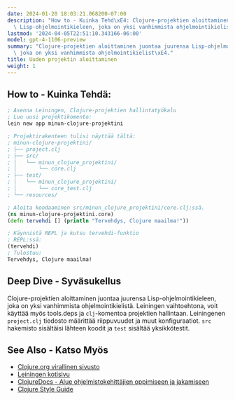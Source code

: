 ```yaml
---
date: 2024-01-20 18:03:21.068200-07:00
description: "How to - Kuinka Tehd\xE4: Clojure-projektien aloittaminen juontaa juurensa\
  \ Lisp-ohjelmointikieleen, joka on yksi vanhimmista ohjelmointikielist\xE4. Leiningen\u2026"
lastmod: '2024-04-05T22:51:10.343166-06:00'
model: gpt-4-1106-preview
summary: "Clojure-projektien aloittaminen juontaa juurensa Lisp-ohjelmointikieleen,\
  \ joka on yksi vanhimmista ohjelmointikielist\xE4."
title: Uuden projektin aloittaminen
weight: 1
---
```


## How to - Kuinka Tehdä:
```Clojure
; Asenna Leiningen, Clojure-projektien hallintatyökalu
; Luo uusi projektikomento:
lein new app minun-clojure-projektini

; Projektirakenteen tulisi näyttää tältä:
; minun-clojure-projektini/
; ├── project.clj
; ├── src/
; │   └── minun_clojure_projektini/
; │       └── core.clj
; ├── test/
; │   └── minun_clojure_projektini/
; │       └── core_test.clj
; └── resources/

; Aloita koodaaminen src/minun_clojure_projektini/core.clj:ssä.
(ns minun-clojure-projektini.core)
(defn tervehdi [] (println "Tervehdys, Clojure maailma!"))

; Käynnistä REPL ja kutsu tervehdi-funktio
; REPL:ssä:
(tervehdi)
; Tulostuu:
Tervehdys, Clojure maailma!
```

## Deep Dive - Syväsukellus
Clojure-projektien aloittaminen juontaa juurensa Lisp-ohjelmointikieleen, joka on yksi vanhimmista ohjelmointikielistä. Leiningen vaihtoehtona, voit käyttää myös tools.deps ja `clj`-komentoa projektien hallintaan. Leiningenen `project.clj` tiedosto määrittää riippuvuudet ja muut konfiguraatiot. `src` hakemisto sisältäisi lähteen koodit ja `test` sisältää yksikkötestit.

## See Also - Katso Myös
- [Clojure.org virallinen sivusto](https://clojure.org)
- [Leiningen kotisivu](https://leiningen.org)
- [ClojureDocs - Alue ohjelmistokehittäjien oppimiseen ja jakamiseen](https://clojuredocs.org)
- [Clojure Style Guide](https://guide.clojure.style)
